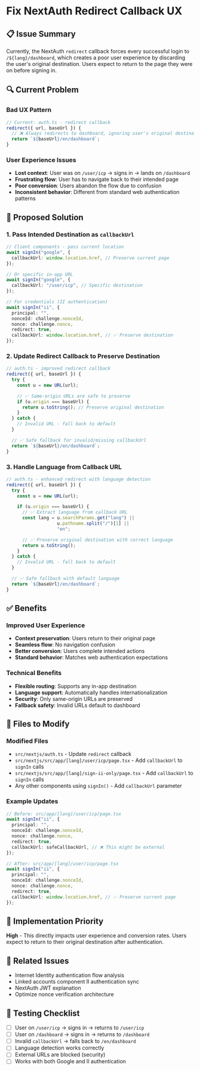 # Fix NextAuth Redirect Callback UX

## 📋 **Issue Summary**

Currently, the NextAuth `redirect` callback forces every successful login to `/${lang}/dashboard`, which creates a poor user experience by discarding the user's original destination. Users expect to return to the page they were on before signing in.

## 🔍 **Current Problem**

### **Bad UX Pattern**

```typescript
// Current: auth.ts - redirect callback
redirect({ url, baseUrl }) {
  // ❌ Always redirects to dashboard, ignoring user's original destination
  return `${baseUrl}/en/dashboard`;
}
```

### **User Experience Issues**

- **Lost context**: User was on `/user/icp` → signs in → lands on `/dashboard`
- **Frustrating flow**: User has to navigate back to their intended page
- **Poor conversion**: Users abandon the flow due to confusion
- **Inconsistent behavior**: Different from standard web authentication patterns

## 🎯 **Proposed Solution**

### **1. Pass Intended Destination as `callbackUrl`**

```typescript
// Client components - pass current location
await signIn("google", {
  callbackUrl: window.location.href, // Preserve current page
});

// Or specific in-app URL
await signIn("google", {
  callbackUrl: "/user/icp", // Specific destination
});

// For credentials (II authentication)
await signIn("ii", {
  principal: "",
  nonceId: challenge.nonceId,
  nonce: challenge.nonce,
  redirect: true,
  callbackUrl: window.location.href, // ✅ Preserve destination
});
```

### **2. Update Redirect Callback to Preserve Destination**

```typescript
// auth.ts - improved redirect callback
redirect({ url, baseUrl }) {
  try {
    const u = new URL(url);

    // ✅ Same-origin URLs are safe to preserve
    if (u.origin === baseUrl) {
      return u.toString(); // Preserve original destination
    }
  } catch {
    // Invalid URL - fall back to default
  }

  // ✅ Safe fallback for invalid/missing callbackUrl
  return `${baseUrl}/en/dashboard`;
}
```

### **3. Handle Language from Callback URL**

```typescript
// auth.ts - enhanced redirect with language detection
redirect({ url, baseUrl }) {
  try {
    const u = new URL(url);

    if (u.origin === baseUrl) {
      // ✅ Extract language from callback URL
      const lang = u.searchParams.get("lang") ||
                   u.pathname.split("/")[1] ||
                   "en";

      // ✅ Preserve original destination with correct language
      return u.toString();
    }
  } catch {
    // Invalid URL - fall back to default
  }

  // ✅ Safe fallback with default language
  return `${baseUrl}/en/dashboard`;
}
```

## ✅ **Benefits**

### **Improved User Experience**

- **Context preservation**: Users return to their original page
- **Seamless flow**: No navigation confusion
- **Better conversion**: Users complete intended actions
- **Standard behavior**: Matches web authentication expectations

### **Technical Benefits**

- **Flexible routing**: Supports any in-app destination
- **Language support**: Automatically handles internationalization
- **Security**: Only same-origin URLs are preserved
- **Fallback safety**: Invalid URLs default to dashboard

## 📁 **Files to Modify**

### **Modified Files**

- `src/nextjs/auth.ts` - Update `redirect` callback
- `src/nextjs/src/app/[lang]/user/icp/page.tsx` - Add `callbackUrl` to `signIn` calls
- `src/nextjs/src/app/[lang]/sign-ii-only/page.tsx` - Add `callbackUrl` to `signIn` calls
- Any other components using `signIn()` - Add `callbackUrl` parameter

### **Example Updates**

```typescript
// Before: src/app/[lang]/user/icp/page.tsx
await signIn("ii", {
  principal: "",
  nonceId: challenge.nonceId,
  nonce: challenge.nonce,
  redirect: true,
  callbackUrl: safeCallbackUrl, // ❌ This might be external
});

// After: src/app/[lang]/user/icp/page.tsx
await signIn("ii", {
  principal: "",
  nonceId: challenge.nonceId,
  nonce: challenge.nonce,
  redirect: true,
  callbackUrl: window.location.href, // ✅ Preserve current page
});
```

## 🎯 **Implementation Priority**

**High** - This directly impacts user experience and conversion rates. Users expect to return to their original destination after authentication.

## 🔗 **Related Issues**

- Internet Identity authentication flow analysis
- Linked accounts component II authentication sync
- NextAuth JWT explanation
- Optimize nonce verification architecture

## 📝 **Testing Checklist**

- [ ] User on `/user/icp` → signs in → returns to `/user/icp`
- [ ] User on `/dashboard` → signs in → returns to `/dashboard`
- [ ] Invalid `callbackUrl` → falls back to `/en/dashboard`
- [ ] Language detection works correctly
- [ ] External URLs are blocked (security)
- [ ] Works with both Google and II authentication

